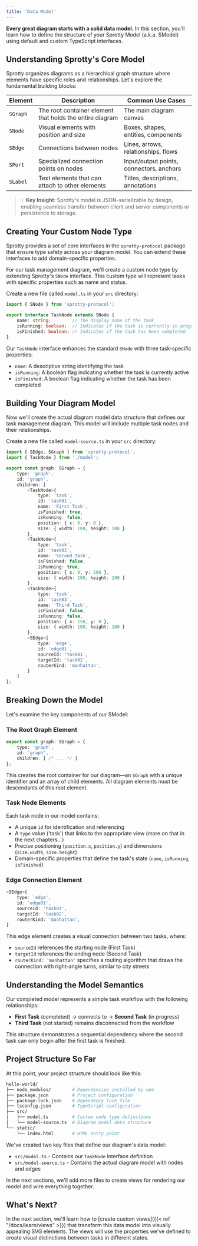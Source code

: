 ```yaml
---
title: 'Data Model'
---
```


**Every great diagram starts with a solid data model.** In this section, you'll learn how to define the structure of your Sprotty Model (a.k.a. SModel) using default and custom TypeScript interfaces.

## Understanding Sprotty's Core Model

Sprotty organizes diagrams as a hierarchical graph structure where elements have specific roles and relationships. Let's explore the fundamental building blocks:

| Element | Description | Common Use Cases |
|---------|-------------|------------------|
| `SGraph` | The root container element that holds the entire diagram | The main diagram canvas |
| `SNode` | Visual elements with position and size | Boxes, shapes, entities, components |
| `SEdge` | Connections between nodes | Lines, arrows, relationships, flows |
| `SPort` | Specialized connection points on nodes | Input/output points, connectors, anchors |
| `SLabel` | Text elements that can attach to other elements | Titles, descriptions, annotations |

> 💡 **Key Insight**: Sprotty's model is JSON-serializable by design, enabling seamless transfer between client and server components or persistence to storage.

## Creating Your Custom Node Type

Sprotty provides a set of core interfaces in the `sprotty-protocol` package that ensure type safety across your diagram model. You can extend these interfaces to add domain-specific properties.

For our task management diagram, we'll create a custom node type by extending Sprotty's `SNode` interface. This custom type will represent tasks with specific properties such as name and status.

Create a new file called `model.ts` in your `src` directory:

```typescript
import { SNode } from 'sprotty-protocol';

export interface TaskNode extends SNode {
    name: string;        // The display name of the task
    isRunning: boolean;  // Indicates if the task is currently in progress
    isFinished: boolean; // Indicates if the task has been completed
}
```

Our `TaskNode` interface enhances the standard `SNode` with three task-specific properties:

- `name`: A descriptive string identifying the task
- `isRunning`: A boolean flag indicating whether the task is currently active
- `isFinished`: A boolean flag indicating whether the task has been completed

## Building Your Diagram Model

Now we'll create the actual diagram model data structure that defines our task management diagram. This model will include multiple task nodes and their relationships.

Create a new file called `model-source.ts` in your `src` directory:

```typescript
import { SEdge, SGraph } from 'sprotty-protocol';
import { TaskNode } from './model';

export const graph: SGraph = {
    type: 'graph',
    id: 'graph',
    children: [
        <TaskNode>{
            type: 'task',
            id: 'task01',
            name: 'First Task',
            isFinished: true,
            isRunning: false,
            position: { x: 0, y: 0 },
            size: { width: 100, height: 100 }
        },
        <TaskNode>{
            type: 'task',
            id: 'task02',
            name: 'Second Task',
            isFinished: false,
            isRunning: true,
            position: { x: 0, y: 200 },
            size: { width: 100, height: 100 }
        },
        <TaskNode>{
            type: 'task',
            id: 'task03',
            name: 'Third Task',
            isFinished: false,
            isRunning: false,
            position: { x: 150, y: 0 },
            size: { width: 100, height: 100 }
        },
        <SEdge>{
            type: 'edge',
            id: 'edge01',
            sourceId: 'task01',
            targetId: 'task02',
            routerKind: 'manhattan',
        }
    ]
};
```

## Breaking Down the Model

Let's examine the key components of our SModel:

### The Root Graph Element

```typescript
export const graph: SGraph = {
    type: 'graph',
    id: 'graph',
    children: [ /* ... */ ]
};
```

This creates the root container for our diagram—an `SGraph` with a unique identifier and an array of child elements. All diagram elements must be descendants of this root element.

### Task Node Elements

Each task node in our model contains:

- A unique `id` for identification and referencing
- A `type` value ('task') that links to the appropriate view (more on that in the next chapters...)
- Precise positioning (`position.x`, `position.y`) and dimensions (`size.width`, `size.height`)
- Domain-specific properties that define the task's state (`name`, `isRunning`, `isFinished`)

### Edge Connection Element

```typescript
<SEdge>{
    type: 'edge',
    id: 'edge01',
    sourceId: 'task01',
    targetId: 'task02',
    routerKind: 'manhattan',
}
```

This edge element creates a visual connection between two tasks, where:

- `sourceId` references the starting node (First Task)
- `targetId` references the ending node (Second Task)
- `routerKind: 'manhattan'` specifies a routing algorithm that draws the connection with right-angle turns, similar to city streets

## Understanding the Model Semantics

Our completed model represents a simple task workflow with the following relationships:

- **First Task** (completed) → connects to → **Second Task** (in progress)
- **Third Task** (not started) remains disconnected from the workflow

This structure demonstrates a sequential dependency where the second task can only begin after the first task is finished.

## Project Structure So Far

At this point, your project structure should look like this:

```bash
hello-world/
├── node_modules/        # Dependencies installed by npm
├── package.json         # Project configuration
├── package-lock.json    # Dependency lock file
├── tsconfig.json        # TypeScript configuration
├── src/
│   ├── model.ts         # Custom node type definitions
│   └── model-source.ts  # Diagram model data structure
└── static/
    └── index.html       # HTML entry point
```

We've created two key files that define our diagram's data model:

- `src/model.ts` - Contains our `TaskNode` interface definition
- `src/model-source.ts` - Contains the actual diagram model with nodes and edges

In the next sections, we'll add more files to create views for rendering our model and wire everything together.

## What's Next?

In the next section, we'll learn how to [create custom views]({{< ref "/docs/learn/views" >}}) that transform this data model into visually appealing SVG elements. The views will use the properties we've defined to create visual distinctions between tasks in different states.
